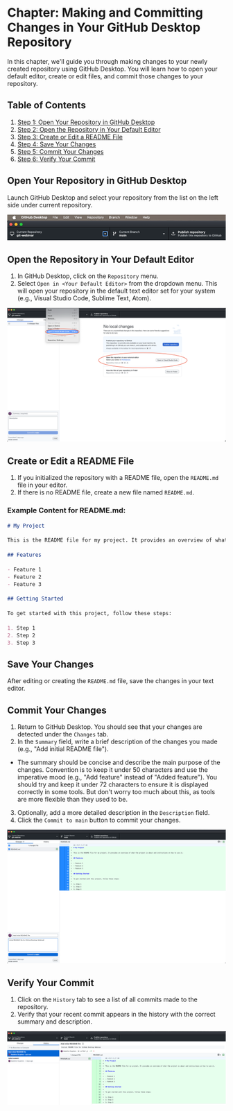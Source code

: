 # Chapter: Making and Committing Changes in Your GitHub Desktop Repository

In this chapter, we'll guide you through making changes to your newly created repository using GitHub Desktop. You will learn how to open your default editor, create or edit files, and commit those changes to your repository.

## Table of Contents

1. [Step 1: Open Your Repository in GitHub Desktop](#open-your-repository-in-github-desktop)
2. [Step 2: Open the Repository in Your Default Editor](#open-the-repository-in-your-default-editor)
3. [Step 3: Create or Edit a README File](#create-or-edit-a-readme-file)
4. [Step 4: Save Your Changes](#save-your-changes)
5. [Step 5: Commit Your Changes](#commit-your-changes)
6. [Step 6: Verify Your Commit](#verify-your-commit)

## Open Your Repository in GitHub Desktop

Launch GitHub Desktop and select your repository from the list on the left side under current repository.

![Image: location of where the current repository list is](fig/open-repo.png)

## Open the Repository in Your Default Editor

1. In GitHub Desktop, click on the `Repository` menu.
2. Select `Open in <Your Default Editor>` from the dropdown menu. This will open your repository in the default text editor set for your system (e.g., Visual Studio Code, Sublime Text, Atom).

![Image: location of where open in external editor is located](fig/open-external-editor.png)

## Create or Edit a README File

1. If you initialized the repository with a README file, open the `README.md` file in your editor.
2. If there is no README file, create a new file named `README.md`.

### Example Content for README.md:

```markdown
# My Project

This is the README file for my project. It provides an overview of what the project is about and instructions on how to use it.

## Features

- Feature 1
- Feature 2
- Feature 3

## Getting Started

To get started with this project, follow these steps:

1. Step 1
2. Step 2
3. Step 3

```

## Save Your Changes

After editing or creating the `README.md` file, save the changes in your text editor.

## Commit Your Changes

1. Return to GitHub Desktop. You should see that your changes are detected under the `Changes` tab.
2. In the `Summary` field, write a brief description of the changes you made (e.g., "Add initial README file").
  - The summary should be concise and describe the main purpose of the changes. Convention is to keep it under 50 characters and use the imperative mood (e.g., "Add feature" instead of "Added feature"). You should try and keep it under 72 characters to ensure it is displayed correctly in some tools. But don't worry too much about this, as tools are more flexible than they used to be. 
3. Optionally, add a more detailed description in the `Description` field.
4. Click the `Commit to main` button to commit your changes.

![Image: Example of first commit message](fig/first-commit.png)

## Verify Your Commit

1. Click on the `History` tab to see a list of all commits made to the repository.
2. Verify that your recent commit appears in the history with the correct summary and description.

![history-tab.png](fig/history-tab.png)
